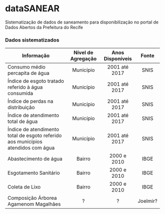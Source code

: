 # dataSANEAR
Sistematização de dados de saneamento para disponibilização no portal de Dados Abertos da Prefeitura do Recife

### Dados sistematizados

| **Informação**                                   | **Nível de Agregação**  | **Anos Disponíveis** |   **Fonte**  |         
| ------------------------------------------ |:----------------------: | :------------------: | :-----------:
| Consumo médio percapita de água            | Município        | 2001 até 2017 | SNIS |
| Índice de esgoto tratado referido à água consumida | Município | 2001 até 2017 | SNIS |
| Índice de perdas na distribuição           | Município | 2001 até 2017 | SNIS |
| Índice de atendimento total de água        | Município | 2001 até 2017 | SNIS |
| Índice de atendimento total de esgoto referido aos municípios atendidos com água | Município | 2001 até 2017 | SNIS |
| Abastecimento de água            | Bairro                | 2000 e 2010         | IBGE  |
| Esgotamento Sanitário            | Bairro                | 2000 e 2010         | IBGE  |
| Coleta de Lixo                   | Bairro                | 2000 e 2010         | IBGE  |
| Composição Árborea Agamenom Magalhães   | ?               | ?                  | Joelmir? |



